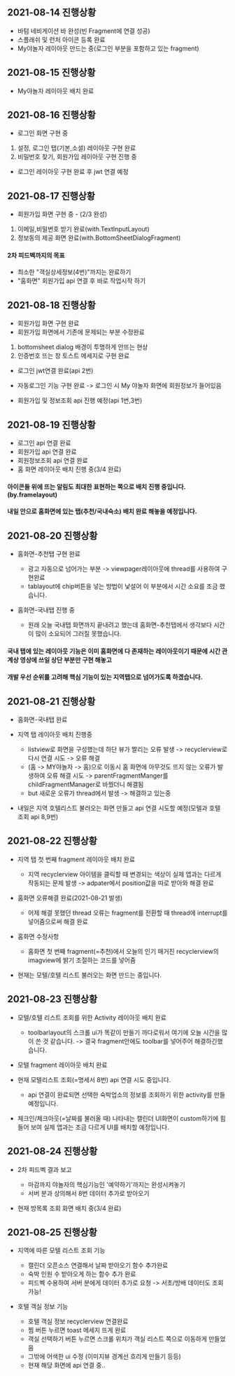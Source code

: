 ## 2021-08-14 진행상황
+ 바텀 네비게이션 바 완성(빈 Fragment에 연결 성공)
+ 스플래쉬 및 런처 아이콘 등록 완료
+ My야놀자 레이아웃 만드는 중(로그인 부분을 포함하고 있는 fragment) 

## 2021-08-15 진행상황
+ My야놀자 레이아웃 배치 완료 

## 2021-08-16 진행상황
+ 로그인 화면 구현 중
1. 설정, 로그인 탭(기본,소셜) 레이아웃 구현 완료
2. 비밀번호 찾기, 회원가입 레이아웃 구현 진행 중 
+ 로그인 레이아웃 구현 완료 후 jwt 연결 예정  

## 2021-08-17 진행상황
+ 회원가입 화면 구현 중 - (2/3 완성) 
1. 이메일,비밀번호 받기 완료(with.TextInputLayout)
2. 정보동의 제공 화면 완료(with.BottomSheetDialogFragment)

#### 2차 피드벡까지의 목표
+ 최소한 "객실상세정보(4번)"까지는 완료하기<br>
+ "홈화면" 회원가입 api 연결 후 바로 작업시작 하기

## 2021-08-18 진행상황
+ 회원가입 화면 구현 완료
+ 회원가입 화면에서 기존에 문제되는 부분 수정완료
1. bottomsheet dialog 배경이 투명하게 안뜨는 현상
2. 인증번호 뜨는 창 토스트 메세지로 구현 완료

+ 로그인 jwt연결 완료(api 2번)
+ 자동로그인 기능 구현 완료 -> 로그인 시 My 야놀자 화면에 회원정보가 들어있음 

+ 회원가입 및 정보조회 api 진행 예정(api 1번,3번)

## 2021-08-19 진행상황
+ 로그인 api 연결 완료
+ 회원가입 api 연결 완료
+ 회원정보조회 api 연결 완료
+ 홈 화면 레이아웃 배치 진행 중(3/4 완료)
#### 아이콘들 위에 뜨는 알림도 최대한 표현하는 쪽으로 배치 진행 중입니다. (by.framelayout)
#### 내일 안으로 홈화면에 있는 탭(추천/국내숙소) 배치 완료 해놓을 예정입니다.  

## 2021-08-20 진행상황
+ 홈화면-추천탭 구현 완료
  + 광고 자동으로 넘어가는 부분 -> viewpager레이아웃에 thread를 사용하여 구현완료 
  + tablayout에 chip버튼을 넣는 방법이 낯설어 이 부분에서 시간 소요를 조금 했습니다.  

+ 홈화면-국내탭 진행 중
  + 원래 오늘 국내탭 화면까지 끝내려고 했는데 홈화면-추천탭에서 생각보다 시간이 많이 소요되어 그러질 못했습니다.  
  
 #### 국내 탭에 있는 레이아웃 기능은 이미 홈화면에 다 존재하는 레이아웃이기 때문에 시간 관계상 영상에 쓰일 상단 부분만 구현 해놓고
 #### 개발 우선 순위를 고려해 핵심 기능이 있는 지역탭으로 넘어가도록 하겠습니다.
 
## 2021-08-21 진행상황
+ 홈화면-국내탭 완료
 
+ 지역 탭 레이아웃 배치 진행중
  + listview로 화면을 구성했는데 하단 뷰가 짤리는 오류 발생 -> recyclerview로 다시 연결 시도 -> 오류 해결
  + (홈 -> MY야놀자 -> 홈)으로 이동시 홈 화면에 아무것도 뜨지 않는 오류가 발생하여 오류 해결 시도 -> parentFragmentManger를 childFragmentManager로 바꿨더니 해결됨
  + but 새로운 오류가 thread에서 발생 -> 해결하고 있는중 
+ 내일은 지역 호텔리스트 불러오는 화면 만들고 api 연결 시도할 예정(모텔과 호텔 조회 api 8,9번)

## 2021-08-22 진행상황
+ 지역 탭 첫 번째 fragment 레이아웃 배치 완료
  + 지역 recyclerview 아이템을 클릭할 때 변경되는 색상이 실제 앱과는 다르게 작동되는 문제 발생 -> adpater에서 position값을 따로 받아와 해결 완료

+ 홈화면 오류해결 완료(2021-08-21 발생)
  + 어제 해결 못했던 thread 오류는 fragment를 전환할 때 thread에 interrupt를 넣어줌으로써 해결 완료

+ 홈화면 수정사항
  + 홈화면 첫 번째 fragment(=추천)에서 오늘의 인기 매거진 recyclerview의 imagview에 밝기 조절하는 코드를 넣어줌
 
 + 현재는 모텔/호텔 리스트 불러오는 화면 만드는 중입니다.

## 2021-08-23 진행상황
+ 모텔/호텔 리스트 조회를 위한 Activity 레이아웃 배치 완료
  + toolbarlayout의 스크롤 ui가 똑같이 만들기 까다로워서 여기에 오늘 시간을 많이 쓴 것 같습니다. -> 결국 fragment안에도 toolbar를 넣어주어 해결하긴했습니다. 
+ 모텔 fragment 레이아웃 배치 완료

+ 현재 모텔리스트 조회(=명세서 8번) api 연결 시도 중입니다.
  + api 연결이 완료되면 선택한 숙박업소의 정보를 조회하기 위한 activity를 만들 예정입니다.

+ 체크인/체크아웃(=날짜를 불러올 때) 나타내는 캘린더 UI화면이 custom하기에 힘들어 보여 실제 앱과는 조금 다르게 UI를 배치할 예정입니다.

## 2021-08-24 진행상황
+ 2차 피드벡 결과 보고 
  + 마감까지 야놀자의 핵심기능인 '예약하기'까지는 완성시켜놓기
  + 서버 분과 상의해서 8번 데이터 추가로 받아오기  

+ 현재 방목록 조회 화면 배치 중(3/4 완료)

## 2021-08-25 진행상황
+ 지역에 따른 모텔 리스트 조회 기능   
  + 캘린더 오픈소스 연결해서 날짜 받아오기 함수 추가완료
  + 숙박 인원 수 받아오게 하는 함수 추가 완료
  + 피드벡 수용하여 서버 분에게 데이터 추가로 요청 -> 서초/방배 데이터도 조회 가능!

+ 호텔 객실 정보 기능
  + 호텔 객실 정보 recyclerview 연결완료
  + 찜 버튼 누르면 toast 메세지 뜨게 완료
  + 객실 선택하기 버튼 누르면 스크롤 위치가 객실 리스트 쪽으로 이동하게 만들었음
  + 그밖에 어색한 ui 수정 (이미지뷰 경계선 흐리게 만들기 등등)
  + 현재 해당 화면에 api 연결 중..



